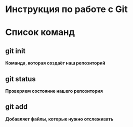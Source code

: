 # Инструкция по работе с Git 

# Список команд

## git init
**Команда, которая создаёт наш репозиторий**

## git status
**Проверяем состояние нашего репозитория**

## git add
**Добавляет файлы, которые нужно отслеживать**